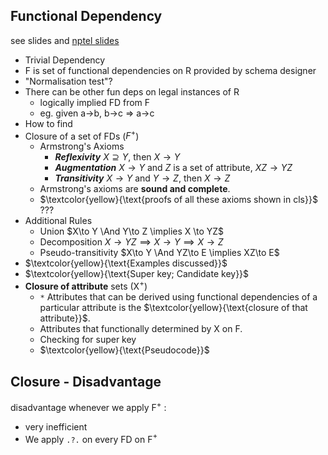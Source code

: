 ## Functional Dependency
see slides and [nptel slides](*106105175/Week%204%20Lecture%20Material_watermark.pdf)
- Trivial Dependency
- F is set of functional dependencies on R provided by schema designer
- "Normalisation test"?
- There can be other fun deps on legal instances of R
  - logically implied FD from F
  - eg. given a->b, b->c => a->c
- How to find 
- Closure of a set of FDs ($F^+$)
  - Armstrong's Axioms
    - ***Reflexivity*** $X \supseteq Y \text{, then } X \to Y$
    - ***Augmentation*** $X\to Y$ and $Z$ is a set of attribute, $XZ\to YZ$
    - ***Transitivity*** $X\to Y$ and $Y\to Z\text{, then } X \to Z$
  - Armstrong's axioms are **sound and complete**.
  - $\textcolor{yellow}{\text{proofs of all these axioms shown in cls}}$ ???
- Additional Rules
   - Union $X\to Y \And Y\to Z \implies X \to YZ$
   - Decomposition $X\to YZ \implies X\to Y \implies X\to Z$
   - Pseudo-transitivity $X\to Y \And YZ\to E \implies XZ\to E$
- $\textcolor{yellow}{\text{Examples discussed}}$
- $\textcolor{yellow}{\text{Super key; Candidate key}}$
- **Closure of attribute** sets (X$^+$)
  - `*` Attributes that can be derived using functional dependencies of a particular attribute is the $\textcolor{yellow}{\text{closure of that attribute}}$.
  - Attributes that functionally determined by X on F.
  - Checking for super key
  - $\textcolor{yellow}{\text{Pseudocode}}$
## Closure - Disadvantage
disadvantage whenever we apply F$^+$ : 
  - very inefficient
  - We apply `.?.` on every FD on F$^+$